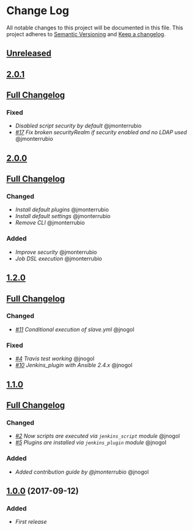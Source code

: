 # Change Log
All notable changes to this project will be documented in this file.
This project adheres to [Semantic Versioning](http://semver.org/) and [Keep a changelog](https://github.com/olivierlacan/keep-a-changelog).

## [Unreleased](https://github.com/idealista/jenkins-role/tree/develop)

## [2.0.1](https://github.com/idealista/jenkins-role/tree/2.0.1)
## [Full Changelog](https://github.com/idealista/jenkins-role/compare/2.0.0...2.0.1)
### Fixed
- *Disabled script security by default* @jmonterrubio
- *[#17](https://github.com/idealista/jenkins-role/issues/17) Fix broken securityRealm if security enabled and no LDAP used* @jmonterrubio

## [2.0.0](https://github.com/idealista/jenkins-role/tree/2.0.0)
## [Full Changelog](https://github.com/idealista/jenkins-role/compare/1.2.0...2.0.0)
### Changed
- *Install default plugins* @jmonterrubio
- *Install default settings* @jmonterrubio
- *Remove CLI* @jmonterrubio

### Added
- *Improve security* @jmonterrubio
- *Job DSL execution* @jmonterrubio


## [1.2.0](https://github.com/idealista/jenkins-role/tree/1.2.0)
## [Full Changelog](https://github.com/idealista/jenkins-role/compare/1.1.0...1.2.0)
### Changed
- *[#11](https://github.com/idealista/jenkins-role/issues/11) Conditional execution of slave.yml* @jnogol

### Fixed
- *[#4](https://github.com/idealista/jenkins-role/issues/4) Travis test working* @jnogol
- *[#10](https://github.com/idealista/jenkins-role/issues/10) Jenkins_plugin with Ansible 2.4.x* @jnogol

## [1.1.0](https://github.com/idealista/jenkins-role/tree/1.1.0)
## [Full Changelog](https://github.com/idealista/jenkins-role/compare/1.0.0...1.1.0)
### Changed
- *[#2](https://github.com/idealista/jenkins-role/issues/2) Now scripts are executed via `jenkins_script` module* @jnogol
- *[#5](https://github.com/idealista/jenkins-role/issues/5) Plugins are installed via `jenkins_plugin` module* @jnogol

### Added
- *Added contribution guide by @jmonterrubio* @jnogol

## [1.0.0](https://github.com/idealista/jenkins-role/tree/1.0.0) (2017-09-12)
### Added
- *First release*
